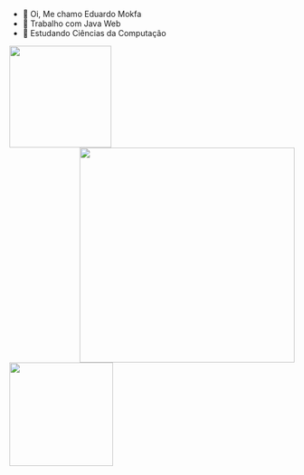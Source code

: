 - 👋 Oi, Me chamo Eduardo Mokfa
- 👀 Trabalho com Java Web
- 🌱 Estudando Ciências da Computação

<div style="background-image: url(https://media.giphy.com/media/26AHMBTzc1qJgFfDW/giphy.gif);background-repeat: no-repeat;">
    <a href="https://github.com/Edumokfa">
    <img height="180em" src="https://github-readme-stats.vercel.app/api?username=Edumokfa&show_icons=true&theme=synthwave">
    <img height="380em" src="https://media.giphy.com/media/SSWHtGBHHJjvZwL7Jx/giphy.gif" align="right">
    <br/>
        <img height="183em" src="https://github-readme-stats.vercel.app/api/top-langs/?username=Edumokfa&layout=compact&theme=synthwave">
</div>
